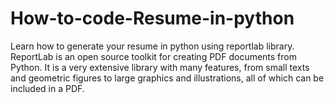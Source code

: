 # How-to-code-Resume-in-python
Learn how to generate your resume in python using reportlab library. ReportLab is an open source toolkit for creating PDF documents from Python. It is a very extensive library with many features, from small texts and geometric figures to large graphics and illustrations, all of which can be included in a PDF.
